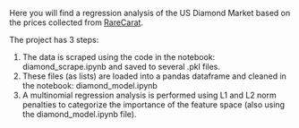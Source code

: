 Here you will find a regression analysis of the US Diamond Market based on the prices collected from [RareCarat](https://www.rarecarat.com).

The project has 3 steps:
1. The data is scraped using the code in the notebook: diamond_scrape.ipynb and saved to several .pkl files.
2. These files (as lists) are loaded into a pandas dataframe and cleaned in the notebook: diamond_model.ipynb
3. A multinomial regression analysis is performed using L1 and L2 norm penalties to categorize the importance of the feature space (also using the diamond_model.ipynb file).
 
